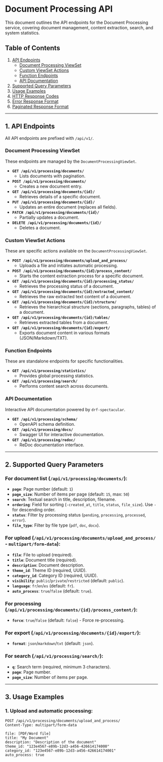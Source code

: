 # Document Processing API

This document outlines the API endpoints for the Document Processing service, covering document management, content extraction, search, and system statistics.

## Table of Contents

1.  [API Endpoints](#api-endpoints)
    * [Document Processing ViewSet](#document-processing-viewset)
    * [Custom ViewSet Actions](#custom-viewset-actions)
    * [Function Endpoints](#function-endpoints)
    * [API Documentation](#api-documentation)
2.  [Supported Query Parameters](#supported-query-parameters)
3.  [Usage Examples](#usage-examples)
4.  [HTTP Response Codes](#http-response-codes)
5.  [Error Response Format](#error-response-format)
6.  [Paginated Response Format](#paginated-response-format)

---

## 1. API Endpoints

All API endpoints are prefixed with `/api/v1/`.

### Document Processing ViewSet

These endpoints are managed by the `DocumentProcessingViewSet`.

* **`GET /api/v1/processing/documents/`**
    * Lists documents with pagination.
* **`POST /api/v1/processing/documents/`**
    * Creates a new document entry.
* **`GET /api/v1/processing/documents/{id}/`**
    * Retrieves details of a specific document.
* **`PUT /api/v1/processing/documents/{id}/`**
    * Updates an entire document (replaces all fields).
* **`PATCH /api/v1/processing/documents/{id}/`**
    * Partially updates a document.
* **`DELETE /api/v1/processing/documents/{id}/`**
    * Deletes a document.

### Custom ViewSet Actions

These are specific actions available on the `DocumentProcessingViewSet`.

* **`POST /api/v1/processing/documents/upload_and_process/`**
    * Uploads a file and initiates automatic processing.
* **`POST /api/v1/processing/documents/{id}/process_content/`**
    * Starts the content extraction process for a specific document.
* **`GET /api/v1/processing/documents/{id}/processing_status/`**
    * Retrieves the processing status of a document.
* **`GET /api/v1/processing/documents/{id}/extracted_content/`**
    * Retrieves the raw extracted text content of a document.
* **`GET /api/v1/processing/documents/{id}/structure/`**
    * Retrieves the hierarchical structure (sections, paragraphs, tables) of a document.
* **`GET /api/v1/processing/documents/{id}/tables/`**
    * Retrieves extracted tables from a document.
* **`GET /api/v1/processing/documents/{id}/export/`**
    * Exports document content in various formats (JSON/Markdown/TXT).

### Function Endpoints

These are standalone endpoints for specific functionalities.

* **`GET /api/v1/processing/statistics/`**
    * Provides global processing statistics.
* **`GET /api/v1/processing/search/`**
    * Performs content search across documents.

### API Documentation

Interactive API documentation powered by `drf-spectacular`.

* **`GET /api/v1/processing/schema/`**
    * OpenAPI schema definition.
* **`GET /api/v1/processing/docs/`**
    * Swagger UI for interactive documentation.
* **`GET /api/v1/processing/redoc/`**
    * ReDoc documentation interface.

---

## 2. Supported Query Parameters

### For document list (`/api/v1/processing/documents/`):

* **`page`**: Page number (default: `1`)
* **`page_size`**: Number of items per page (default: `15`, max: `50`)
* **`search`**: Textual search in title, description, filename.
* **`ordering`**: Field for sorting (`-created_at`, `title`, `status`, `file_size`). Use `-` for descending order.
* **`status`**: Filter by processing status (`pending`, `processing`, `processed`, `error`).
* **`file_type`**: Filter by file type (`pdf`, `doc`, `docx`).

### For upload (`/api/v1/processing/documents/upload_and_process/` - `multipart/form-data`):

* **`file`**: File to upload (required).
* **`title`**: Document title (required).
* **`description`**: Document description.
* **`theme_id`**: Theme ID (required, UUID).
* **`category_id`**: Category ID (required, UUID).
* **`visibility`**: `public`/`private`/`restricted` (default: `public`).
* **`language`**: `fr`/`en`/`es` (default: `fr`).
* **`auto_process`**: `true`/`false` (default: `true`).

### For processing (`/api/v1/processing/documents/{id}/process_content/`):

* **`force`**: `true`/`false` (default: `false`) - Force re-processing.

### For export (`/api/v1/processing/documents/{id}/export/`):

* **`format`**: `json`/`markdown`/`txt` (default: `json`).

### For search (`/api/v1/processing/search/`):

* **`q`**: Search term (required, minimum 3 characters).
* **`page`**: Page number.
* **`page_size`**: Number of items per page.

---

## 3. Usage Examples

### 1. Upload and automatic processing:

```http
POST /api/v1/processing/documents/upload_and_process/
Content-Type: multipart/form-data

file: [PDF/Word file]
title: "My Document"
description: "Description of the document"
theme_id: "123e4567-e89b-12d3-a456-426614174000"
category_id: "123e4567-e89b-12d3-a456-426614174001"
auto_process: true